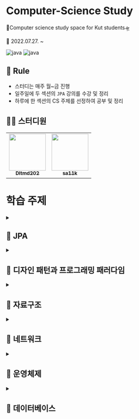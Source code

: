 # Computer-Science Study

🚀Computer science study space for Kut students🛸

📅 2022.07.27. ~

![java](https://img.shields.io/badge/java-11-orange.svg)
![java](https://img.shields.io/badge/mysql-8.0.28-blue.svg)


## 🌳 Rule
- 스터디는 매주 월~금 진행
- 일주일에 두 섹션의 `JPA` 강의를 수강 및 정리
- 하루에 한 섹션의 CS 주제를 선정하여 공부 및 정리


## 👨‍💻  스터디원

<table>
  <tr>
    <td align="center"><a href="https://github.com/Dltmd202"><img src="https://avatars.githubusercontent.com/u/75921696?v=4?s=100" width="100px;" alt=""/><br /><sub><b>Dltmd202</b></sub></a><br /></td>
    <td align="center"><a href="https://github.com/sa11k"><img src="https://avatars.githubusercontent.com/u/63536606?v=4?s=100" width="100px;" alt=""/><br /><sub><b>sa11k</b></sub></a><br /></td>
  </tr>
</table>


# 학습 주제

<details>
<summary><h2>📌 JPA</h2></summary>

| 주제               |               Dltmd202                | sa11k |
|------------------|:-------------------------------------:|:-----:|
| 영속성 관리           | [🐒](jpa/persistenceContext/Dltmd202) |       |
| 엔티티 매핑           |                                       |       |
| 연관관계 매핑 기초       |                                       |       |
| 다양한 연관관계 매핑      |                                       |       |
| 고급 매핑            |                                       |       |
| 프록시와 연관관계 관리     |                                       |       |
| 값 타입             |                                       |       |
| 객체지향 쿼리 언어       |                                       |       |
| 웹 애플리케이션 제작      |                                       |       |
| 스프링 데이터 JPA      |                                       |       |
| 웹 애플리케이션과 연속성 관리 |                                       |       |
| 컬렉션과 부과 기능       |                                       |       |
| 고급 주제와 성능 최적화    |                                       |       |
| 트랜잭션과 락, 2차 캐시   |                                       |       |

</details>

<details>
<summary><h2>📌 디자인 패턴과 프로그래밍 패러다임</h2></summary>


| 주제             | Dltmd202                        | sa11k |
|----------------|---------------------------------|-------|
| 싱글톤 패턴         | [🐒](design/singleton/Dltmd202) |       |
| 팩토리 패턴         |                                 |       |
| 전략 패턴          |                                 |       |
| 옵저버 패턴         |                                 |       |
| 프록시 패턴         |                                 |       |
| 이터레이터 패턴       |                                 |       |
| 노출모듈 패턴        |                                 |       |
| MVC 패턴         |                                 |       |
| MVP 패턴         |                                 |       |
| MVVM 패턴        |                                 |       |
| 선언형과 함수형 프로그래밍 |                                 |       |
| 객체지향 프로그래밍     |                                 |       |
| 절차형 프로그래밍      |                                 |       |
| 패러다임의 혼합       |                                 |       |

</details>


<details>
<summary><h2>📌 자료구조</h2></summary>


| 주제             | Dltmd202 | sa11k |
|----------------|----------|-------|
| 시간 복잡도         |          |       |
| 공간 복잡도         |          |       |
| 자료 구조에서의 시간복잡도 |          |       |
| 연결 리스트         |          |       |
| 배열             |          |       |
| 벡터             |          |       |
| 스택             |          |       |
| 큐              |          |       |
| 그래프            |          |       |
| 트리             |          |       |
| 힙              |          |       |
| 우선순위 큐         |          |       |
| 맵              |          |       |
| 셋              |          |       |
| 해시 테이블         |          |       |

</details>

<details>
<summary><h2>📌 네트워크</h2></summary>


| 주제                    | Dltmd202 | sa11k |
|-----------------------|----------|-------|
| 처리량과 지연 시간            |          |       |
| 네트워크 토폴로지와 병목 현상      |          |       |
| 네트워크 분류               |          |       |
| 네트워크 성능 분석 명령어        |          |       |
| 네트워크 프로토콜 표준화         |          |       |
| `TCP/IP` 4계층 모델의 계층구조 |          |       |
| `TCP/IP` 4계층 모델의 PDU  |          |       |
| 네트워크 기기의 처리 범위        |          |       |
| 애플리케이션 계층을 처리하는 기기    |          |       |
| 인터넷 계층을 처리하는 기기       |          |       |
| 데이터 링크 계층을 처리하는 기기    |          |       |
| 물리 계층을 처리하는 기기        |          |       |
| `ARP`                 |          |       |
| 홉바이홉 통신               |          |       |
| `IP` 주소 체계            |          |       |
| `IP` 주소를 이용한 위치 정보    |          |       |
| `HTTP/1.0`            |          |       |
| `HTTP/1.1`            |          |       |
| `HTTP/2`              |          |       |
| `HTTPS`               |          |       |
| `HTTP/3`              |          |       |

</details>


<details>
<summary><h2>📌 운영체제</h2></summary>



| 주제           | Dltmd202 | sa11k |
|--------------|----------|-------|
| 운영체제의 역할과 구조 |          |       |
| 컴퓨터의 요소      |          |       |
| 메모리 계층       |          |       |
| 메모리 관리       |          |       |
| 프로세스와 컴파일 과정 |          |       |
| 프로세스의 상태     |          |       |
| 프로세스의 메모리 구조 |          |       |
| `PCB`        |          |       |
| 멀티프로세싱       |          |       |
| 스레드와 멀티스레딩   |          |       |
| 공유 자원과 임계 영역 |          |       |
| 교착 상태        |          |       |
| 비선점형 방식      |          |       |
| 선점형 방식       |          |       |

</details>


<details>
<summary><h2>📌 데이터베이스</h2></summary>



| 주제             | Dltmd202 | sa11k |
|----------------|----------|-------|
| 엔티티            |          |       |
| 릴레이션           |          |       |
| 속성             |          |       |
| 도메인            |          |       |
| 필드와 레코드        |          |       |
| 관계             |          |       |
| 키              |          |       |
| `ERD`의 중요성     |          |       |
| `ERD` 예제       |          |       |
| 정규화 과정         |          |       |
| 트랜잭션           |          |       |
| 무결성            |          |       |
| 관계형 데이터베이스     |          |       |
| `NoSQL` 데이터베이스 |          |       |
| 인덱스의 필요성       |          |       |
| `B-Tree`       |          |       |
| 인덱스 만드는 방법     |          |       |
| 인덱스 최적화 기법     |          |       |
| 내부 조인          |          |       |
| 왼쪽 조인          |          |       |
| 오른쪽 조인         |          |       |
| 합집합 조인         |          |       |
| 중첩 루프 조인       |          |       |
| 정렬 병합 조인       |          |       |
| 해시 조인          |          |       |


</details>
